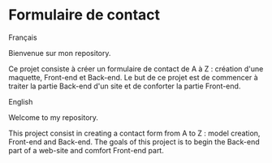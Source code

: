 ﻿

# **Formulaire de contact**

 Français

Bienvenue sur mon repository.

Ce projet consiste à créer un formulaire de contact de A à Z : création d'une maquette, Front-end et Back-end.
Le but de ce projet est de commencer à traiter la partie Back-end d'un site et de conforter la partie Front-end.

English

Welcome to my repository.

This project consist in creating a contact form from A to Z : model creation, Front-end and Back-end.
The goals of this project is to begin the Back-end part of a web-site and comfort Front-end part.

